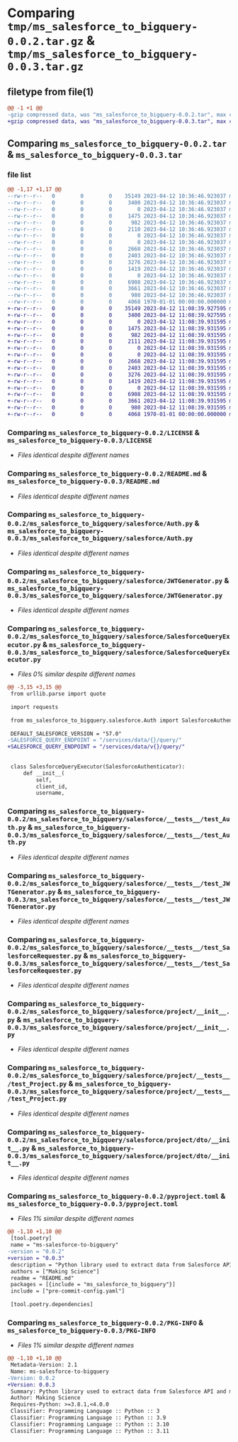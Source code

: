# Comparing `tmp/ms_salesforce_to_bigquery-0.0.2.tar.gz` & `tmp/ms_salesforce_to_bigquery-0.0.3.tar.gz`

## filetype from file(1)

```diff
@@ -1 +1 @@
-gzip compressed data, was "ms_salesforce_to_bigquery-0.0.2.tar", max compression
+gzip compressed data, was "ms_salesforce_to_bigquery-0.0.3.tar", max compression
```

## Comparing `ms_salesforce_to_bigquery-0.0.2.tar` & `ms_salesforce_to_bigquery-0.0.3.tar`

### file list

```diff
@@ -1,17 +1,17 @@
--rw-r--r--   0        0        0    35149 2023-04-12 10:36:46.923037 ms_salesforce_to_bigquery-0.0.2/LICENSE
--rw-r--r--   0        0        0     3400 2023-04-12 10:36:46.923037 ms_salesforce_to_bigquery-0.0.2/README.md
--rw-r--r--   0        0        0        0 2023-04-12 10:36:46.923037 ms_salesforce_to_bigquery-0.0.2/ms_salesforce_to_bigquery/__init__.py
--rw-r--r--   0        0        0     1475 2023-04-12 10:36:46.923037 ms_salesforce_to_bigquery-0.0.2/ms_salesforce_to_bigquery/salesforce/Auth.py
--rw-r--r--   0        0        0      982 2023-04-12 10:36:46.923037 ms_salesforce_to_bigquery-0.0.2/ms_salesforce_to_bigquery/salesforce/JWTGenerator.py
--rw-r--r--   0        0        0     2110 2023-04-12 10:36:46.923037 ms_salesforce_to_bigquery-0.0.2/ms_salesforce_to_bigquery/salesforce/SalesforceQueryExecutor.py
--rw-r--r--   0        0        0        0 2023-04-12 10:36:46.923037 ms_salesforce_to_bigquery-0.0.2/ms_salesforce_to_bigquery/salesforce/__init__.py
--rw-r--r--   0        0        0        0 2023-04-12 10:36:46.923037 ms_salesforce_to_bigquery-0.0.2/ms_salesforce_to_bigquery/salesforce/__tests__/__init__.py
--rw-r--r--   0        0        0     2668 2023-04-12 10:36:46.923037 ms_salesforce_to_bigquery-0.0.2/ms_salesforce_to_bigquery/salesforce/__tests__/test_Auth.py
--rw-r--r--   0        0        0     2403 2023-04-12 10:36:46.923037 ms_salesforce_to_bigquery-0.0.2/ms_salesforce_to_bigquery/salesforce/__tests__/test_JWTGenerator.py
--rw-r--r--   0        0        0     3276 2023-04-12 10:36:46.923037 ms_salesforce_to_bigquery-0.0.2/ms_salesforce_to_bigquery/salesforce/__tests__/test_SalesforceRequester.py
--rw-r--r--   0        0        0     1419 2023-04-12 10:36:46.923037 ms_salesforce_to_bigquery-0.0.2/ms_salesforce_to_bigquery/salesforce/project/__init__.py
--rw-r--r--   0        0        0        0 2023-04-12 10:36:46.923037 ms_salesforce_to_bigquery-0.0.2/ms_salesforce_to_bigquery/salesforce/project/__tests__/__init__.py
--rw-r--r--   0        0        0     6908 2023-04-12 10:36:46.923037 ms_salesforce_to_bigquery-0.0.2/ms_salesforce_to_bigquery/salesforce/project/__tests__/test_Project.py
--rw-r--r--   0        0        0     3661 2023-04-12 10:36:46.923037 ms_salesforce_to_bigquery-0.0.2/ms_salesforce_to_bigquery/salesforce/project/dto/__init__.py
--rw-r--r--   0        0        0      980 2023-04-12 10:36:46.923037 ms_salesforce_to_bigquery-0.0.2/pyproject.toml
--rw-r--r--   0        0        0     4068 1970-01-01 00:00:00.000000 ms_salesforce_to_bigquery-0.0.2/PKG-INFO
+-rw-r--r--   0        0        0    35149 2023-04-12 11:08:39.927595 ms_salesforce_to_bigquery-0.0.3/LICENSE
+-rw-r--r--   0        0        0     3400 2023-04-12 11:08:39.927595 ms_salesforce_to_bigquery-0.0.3/README.md
+-rw-r--r--   0        0        0        0 2023-04-12 11:08:39.931595 ms_salesforce_to_bigquery-0.0.3/ms_salesforce_to_bigquery/__init__.py
+-rw-r--r--   0        0        0     1475 2023-04-12 11:08:39.931595 ms_salesforce_to_bigquery-0.0.3/ms_salesforce_to_bigquery/salesforce/Auth.py
+-rw-r--r--   0        0        0      982 2023-04-12 11:08:39.931595 ms_salesforce_to_bigquery-0.0.3/ms_salesforce_to_bigquery/salesforce/JWTGenerator.py
+-rw-r--r--   0        0        0     2111 2023-04-12 11:08:39.931595 ms_salesforce_to_bigquery-0.0.3/ms_salesforce_to_bigquery/salesforce/SalesforceQueryExecutor.py
+-rw-r--r--   0        0        0        0 2023-04-12 11:08:39.931595 ms_salesforce_to_bigquery-0.0.3/ms_salesforce_to_bigquery/salesforce/__init__.py
+-rw-r--r--   0        0        0        0 2023-04-12 11:08:39.931595 ms_salesforce_to_bigquery-0.0.3/ms_salesforce_to_bigquery/salesforce/__tests__/__init__.py
+-rw-r--r--   0        0        0     2668 2023-04-12 11:08:39.931595 ms_salesforce_to_bigquery-0.0.3/ms_salesforce_to_bigquery/salesforce/__tests__/test_Auth.py
+-rw-r--r--   0        0        0     2403 2023-04-12 11:08:39.931595 ms_salesforce_to_bigquery-0.0.3/ms_salesforce_to_bigquery/salesforce/__tests__/test_JWTGenerator.py
+-rw-r--r--   0        0        0     3276 2023-04-12 11:08:39.931595 ms_salesforce_to_bigquery-0.0.3/ms_salesforce_to_bigquery/salesforce/__tests__/test_SalesforceRequester.py
+-rw-r--r--   0        0        0     1419 2023-04-12 11:08:39.931595 ms_salesforce_to_bigquery-0.0.3/ms_salesforce_to_bigquery/salesforce/project/__init__.py
+-rw-r--r--   0        0        0        0 2023-04-12 11:08:39.931595 ms_salesforce_to_bigquery-0.0.3/ms_salesforce_to_bigquery/salesforce/project/__tests__/__init__.py
+-rw-r--r--   0        0        0     6908 2023-04-12 11:08:39.931595 ms_salesforce_to_bigquery-0.0.3/ms_salesforce_to_bigquery/salesforce/project/__tests__/test_Project.py
+-rw-r--r--   0        0        0     3661 2023-04-12 11:08:39.931595 ms_salesforce_to_bigquery-0.0.3/ms_salesforce_to_bigquery/salesforce/project/dto/__init__.py
+-rw-r--r--   0        0        0      980 2023-04-12 11:08:39.931595 ms_salesforce_to_bigquery-0.0.3/pyproject.toml
+-rw-r--r--   0        0        0     4068 1970-01-01 00:00:00.000000 ms_salesforce_to_bigquery-0.0.3/PKG-INFO
```

### Comparing `ms_salesforce_to_bigquery-0.0.2/LICENSE` & `ms_salesforce_to_bigquery-0.0.3/LICENSE`

 * *Files identical despite different names*

### Comparing `ms_salesforce_to_bigquery-0.0.2/README.md` & `ms_salesforce_to_bigquery-0.0.3/README.md`

 * *Files identical despite different names*

### Comparing `ms_salesforce_to_bigquery-0.0.2/ms_salesforce_to_bigquery/salesforce/Auth.py` & `ms_salesforce_to_bigquery-0.0.3/ms_salesforce_to_bigquery/salesforce/Auth.py`

 * *Files identical despite different names*

### Comparing `ms_salesforce_to_bigquery-0.0.2/ms_salesforce_to_bigquery/salesforce/JWTGenerator.py` & `ms_salesforce_to_bigquery-0.0.3/ms_salesforce_to_bigquery/salesforce/JWTGenerator.py`

 * *Files identical despite different names*

### Comparing `ms_salesforce_to_bigquery-0.0.2/ms_salesforce_to_bigquery/salesforce/SalesforceQueryExecutor.py` & `ms_salesforce_to_bigquery-0.0.3/ms_salesforce_to_bigquery/salesforce/SalesforceQueryExecutor.py`

 * *Files 0% similar despite different names*

```diff
@@ -3,15 +3,15 @@
 from urllib.parse import quote
 
 import requests
 
 from ms_salesforce_to_bigquery.salesforce.Auth import SalesforceAuthenticator
 
 DEFAULT_SALESFORCE_VERSION = "57.0"
-SALESFORCE_QUERY_ENDPOINT = "/services/data/{}/query/"
+SALESFORCE_QUERY_ENDPOINT = "/services/data/v{}/query/"
 
 
 class SalesforceQueryExecutor(SalesforceAuthenticator):
     def __init__(
         self,
         client_id,
         username,
```

### Comparing `ms_salesforce_to_bigquery-0.0.2/ms_salesforce_to_bigquery/salesforce/__tests__/test_Auth.py` & `ms_salesforce_to_bigquery-0.0.3/ms_salesforce_to_bigquery/salesforce/__tests__/test_Auth.py`

 * *Files identical despite different names*

### Comparing `ms_salesforce_to_bigquery-0.0.2/ms_salesforce_to_bigquery/salesforce/__tests__/test_JWTGenerator.py` & `ms_salesforce_to_bigquery-0.0.3/ms_salesforce_to_bigquery/salesforce/__tests__/test_JWTGenerator.py`

 * *Files identical despite different names*

### Comparing `ms_salesforce_to_bigquery-0.0.2/ms_salesforce_to_bigquery/salesforce/__tests__/test_SalesforceRequester.py` & `ms_salesforce_to_bigquery-0.0.3/ms_salesforce_to_bigquery/salesforce/__tests__/test_SalesforceRequester.py`

 * *Files identical despite different names*

### Comparing `ms_salesforce_to_bigquery-0.0.2/ms_salesforce_to_bigquery/salesforce/project/__init__.py` & `ms_salesforce_to_bigquery-0.0.3/ms_salesforce_to_bigquery/salesforce/project/__init__.py`

 * *Files identical despite different names*

### Comparing `ms_salesforce_to_bigquery-0.0.2/ms_salesforce_to_bigquery/salesforce/project/__tests__/test_Project.py` & `ms_salesforce_to_bigquery-0.0.3/ms_salesforce_to_bigquery/salesforce/project/__tests__/test_Project.py`

 * *Files identical despite different names*

### Comparing `ms_salesforce_to_bigquery-0.0.2/ms_salesforce_to_bigquery/salesforce/project/dto/__init__.py` & `ms_salesforce_to_bigquery-0.0.3/ms_salesforce_to_bigquery/salesforce/project/dto/__init__.py`

 * *Files identical despite different names*

### Comparing `ms_salesforce_to_bigquery-0.0.2/pyproject.toml` & `ms_salesforce_to_bigquery-0.0.3/pyproject.toml`

 * *Files 1% similar despite different names*

```diff
@@ -1,10 +1,10 @@
 [tool.poetry]
 name = "ms-salesforce-to-bigquery"
-version = "0.0.2"
+version = "0.0.3"
 description = "Python library used to extract data from Salesforce API and migrate it to Bigquery."
 authors = ["Making Science"]
 readme = "README.md"
 packages = [{include = "ms_salesforce_to_bigquery"}]
 include = ["pre-commit-config.yaml"]
 
 [tool.poetry.dependencies]
```

### Comparing `ms_salesforce_to_bigquery-0.0.2/PKG-INFO` & `ms_salesforce_to_bigquery-0.0.3/PKG-INFO`

 * *Files 1% similar despite different names*

```diff
@@ -1,10 +1,10 @@
 Metadata-Version: 2.1
 Name: ms-salesforce-to-bigquery
-Version: 0.0.2
+Version: 0.0.3
 Summary: Python library used to extract data from Salesforce API and migrate it to Bigquery.
 Author: Making Science
 Requires-Python: >=3.8.1,<4.0.0
 Classifier: Programming Language :: Python :: 3
 Classifier: Programming Language :: Python :: 3.9
 Classifier: Programming Language :: Python :: 3.10
 Classifier: Programming Language :: Python :: 3.11
```

